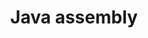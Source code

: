 ---
title: "Java assembly"
address : "29 rue de la science"
postalCode : "69008"
city: "Lyon"
label: "Siege des Jeune informaticien de Lyon"
when: 2019-10-18T13:17:50+02:00
description: ""
photos: "/img/computer.jpg"
important: false
association: "Jeune informaticien de Lyon"
draft: false
important: false
association: false
---